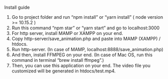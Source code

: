 Install guide

1. Go to project folder and run “npm install” or “yarn install”
    ( node version >= 10.15.2 )
2. Run this command “npm star” or “yarn start” and go to localhost:3000
3. For http server, install MAMP or XAMPP on your end.
4. Copy http-server/save_animation.php and paste into MAMP (XAMPP) / htdocs.
5. Run http-server.  (In case of MAMP, localhost:8888/save_animation.php)
6. And then, install FFMPEG on your end. 
    (In case of Mac OS, run this command in terminal “brew install ffmpeg”.)
7. Then, you can use this application on your end.
   The video file you customized will be generated in htdocs/test.mp4.
